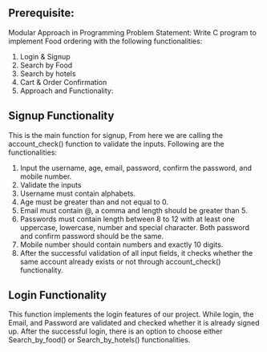 ## Prerequisite: 
Modular Approach in Programming Problem Statement: Write C program to implement Food ordering with the following functionalities:
1. Login & Signup
2. Search by Food
3. Search by hotels
4. Cart & Order Confirmation
5. Approach and Functionality:

## Signup Functionality
This is the main function for signup, From here we are calling the account_check() function to validate the inputs. Following are the functionalities:

1. Input the username, age, email, password, confirm the password, and mobile number.
2. Validate the inputs
3. Username must contain alphabets.
4. Age must be greater than and not equal to 0.
5. Email must contain @, a comma and length should be greater than 5.
6. Passwords must contain length between 8 to 12 with at least one uppercase, lowercase, number and special character. Both password and confirm password should be the same.
7. Mobile number should contain numbers and exactly 10 digits.
8. After the successful validation of all input fields, it checks whether the same account already exists or not through account_check() functionality.

## Login Functionality
This function implements the login features of our project. While login, the Email, and Password are validated and checked whether it is already signed up. After the successful login, there is an option to choose either Search_by_food() or Search_by_hotels() functionalities.

